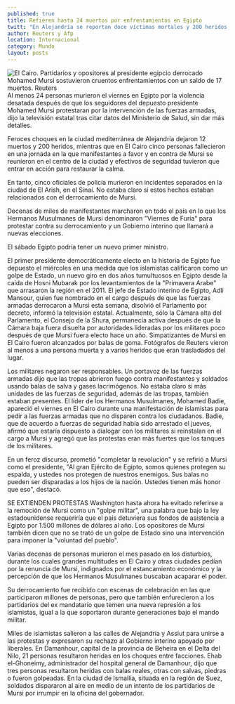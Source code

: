 ```yaml
---
published: true
title: Refieren hasta 24 muertos por enfrentamientos en Egipto
twitt: "En Alejandría se reportan doce víctimas mortales y 200 heridos, la mayoría por armas de fuego. En El Cairo, las movilizaciones derivaron en una batalla a pedradas y por momentos se escucharon disparon."
author: Reuters y Afp
location: Internacional
category: Mundo
layout: posts
---
```


![El Cairo. Partidarios y opositores al presidente egipcio derrocado Mohamed Mursi sostuvieron cruentos enfrentamientos con un saldo de 17 muertos. Reuters](http://i.imgur.com/TQczVhVm.jpg)Al menos 24 personas murieron el viernes en Egipto por la violencia desatada después de que los seguidores del depuesto presidente Mohamed Mursi protestaran por la intervención de las fuerzas armadas, dijo la televisión estatal tras citar datos del Ministerio de Salud, sin dar más detalles.

Feroces choques en la ciudad mediterránea de Alejandría dejaron 12 muertos y 200 heridos, mientras que en El Cairo cinco personas fallecieron en una jornada en la que manifestantes a favor y en contra de Mursi se reunieron en el centro de la ciudad y efectivos de seguridad tuvieron que entrar en acción para restaurar la calma.

En tanto, cinco oficiales de policía murieron en incidentes separados en la ciudad de El Arish, en el Sinaí. No estaba claro si estos hechos estaban relacionados con el derrocamiento de Mursi.

Decenas de miles de manifestantes marcharon en todo el país en lo que los Hermanos Musulmanes de Mursi denominaron "Viernes de Furia" para protestar contra su derrocamiento y un Gobierno interino que llamará a nuevas elecciones.

El sábado Egipto podría tener un nuevo primer ministro.

El primer presidente democráticamente electo en la historia de Egipto fue depuesto el miércoles en una medida que los islamistas calificaron como un golpe de Estado, un nuevo giro en dos años tumultuosos en Egipto desde la caída de Hosni Mubarak por los levantamientos de la "Primavera Arabe" que arrasaron la región en el 2011. El jefe de Estado interino de Egipto, Adli Mansour, quien fue nombrado en el cargo después de que las fuerzas armadas derrocaron a Mursi esta semana, disolvió el Parlamento por decreto, informó la televisión estatal. Actualmente, sólo la Cámara alta del Parlamento, el Consejo de la Shura, permanecía activa después de que la Cámara baja fuera disuelta por autoridades lideradas por los militares poco después de que Mursi fuera electo hace un año. Simpatizantes de Mursi en El Cairo fueron alcanzados por balas de goma. Fotógrafos de Reuters vieron al menos a una persona muerta y a varios heridos que eran trasladados del lugar.

Los militares negaron ser responsables. Un portavoz de las fuerzas armadas dijo que las tropas abrieron fuego contra manifestantes y soldados usando balas de salva y gases lacrimógenos. No estaba claro si más unidades de las fuerzas de seguridad, además de las tropas, también estaban presentes. El líder de los Hermanos Musulmanes, Mohamed Badie, apareció el viernes en El Cairo durante una manifestación de islamistas para pedir a las fuerzas armadas que no disparen contra los ciudadanos. Badie, que de acuerdo a fuerzas de seguridad había sido arrestado el jueves, afirmó que estaría dispuesto a dialogar con los militares si reinstalan en el cargo a Mursi y agregó que las protestas eran más fuertes que los tanques de los militares.

En un feroz discurso, prometió "completar la revolución" y se refirió a Mursi como el presidente, "Al gran Ejército de Egipto, somos quienes protegen su espalda, y ustedes nos protegen de nuestros enemigos. Sus balas no pueden ser disparadas a los hijos de la nación. Ustedes tienen más honor que eso", destacó.

SE EXTIENDEN PROTESTAS Washington hasta ahora ha evitado referirse a la remoción de Mursi como un "golpe militar", una palabra que bajo la ley estadounidense requeriría que el país detuviera sus fondos de asistencia a Egipto por 1.500 millones de dólares al año. Los opositores de Mursi también dicen que no se trató de un golpe de Estado sino una intervención para imponer la "voluntad del pueblo".

Varias decenas de personas murieron el mes pasado en los disturbios, durante los cuales grandes multitudes en El Cairo y otras ciudades pedían por la renuncia de Mursi, indignados por el estancamiento económico y la percepción de que los Hermanos Musulmanes buscaban acaparar el poder.

Su derrocamiento fue recibido con escenas de celebración en las que participaron millones de personas, pero que también enfurecieron a los partidarios del ex mandatario que temen una nueva represión a los islamistas, igual a la que soportaron durante generaciones bajo el mando militar.

Miles de islamistas salieron a las calles de Alejandría y Assiut para unirse a las protestas y expresaron su rechazo al Gobierno interino apoyado por liberales. En Damanhour, capital de la provincia de Beheira en el Delta del Nilo, 21 personas resultaron heridas en los choques entre facciones. Ehab el-Ghoneimy, administrador del hospital general de Damanhour, dijo que tres personas resultaron heridas con balas reales, otras con salvas, piedras o fueron golpeadas. En la ciudad de Ismailia, situada en la región de Suez, soldados dispararon al aire en medio de un intento de los partidarios de Mursi por irrumpir en la oficina del gobernador.
